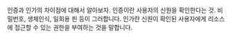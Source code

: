인증과 인가의 차이점에 대해서 알아보자. 
인증이란 사용자의 신원을 확인한다는 것. 비밀번호, 생체인식, 일회용 핀 등이 그러합니다. 
인가란 신원이 확인된 사용자에게 리소스에 접근할 수 있는 권한을 부여하는 것을 말합니다. 

